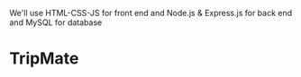 We'll use HTML-CSS-JS for front end and Node.js & Express.js for back end and MySQL for database

# TripMate
